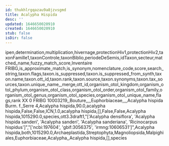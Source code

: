 ```yaml
---
id: thukhlrgqazau9a8jzvsgmd
title: Acalypha Hispida
desc: ''
updated: 1646650020910
created: 1646650020910
stub: false
isDir: false
---
```

ipen,determination,multiplication,hivernage,protectionHiv1,protectionHiv2,taxonFamille1,taxonControle,taxonBiblio,periodeDeSemis,idTaxon,secteur,matched_name,fuzzy_match_score,Inventaire FRIBG,is_approximate_match,is_synonym,nomenclature_code,score,search_string,taxon.flags,taxon.is_suppressed,taxon.is_suppressed_from_synth,taxon.name,taxon.ott_id,taxon.rank,taxon.source,taxon.synonyms,taxon.tax_sources,taxon.unique_name,_merge,ott_id,organism_otol_kingdom,organism_otol_phylum,organism_otol_class,organism_otol_order,organism_otol_family,organism_otol_genus,organism_otol_species,organism_otol_unique_name,flags,rank
XX 0 FRIBG 10003219,,Bouture,,,,Euphorbiaceae,,,,Acalypha hispida Burm. f.,Serre 4,Acalypha hispida,90.0,acalypha hispida,False,False,ICN,1.0,acalypha hispida,[],False,False,Acalypha hispida,1015290.0,species,ott3.3draft1,"['Acalypha densiflora', 'Acalypha hispida sanderi', 'Acalypha sanderi', 'Acalypha sanderiana', 'Ricinocarpus hispidus']","['ncbi:197604', 'gbif:3056375', 'irmng:10606531']",Acalypha hispida,both,1015290.0,Archaeplastida,Streptophyta,Magnoliopsida,Malpighiales,Euphorbiaceae,Acalypha,,Acalypha hispida,[],species
